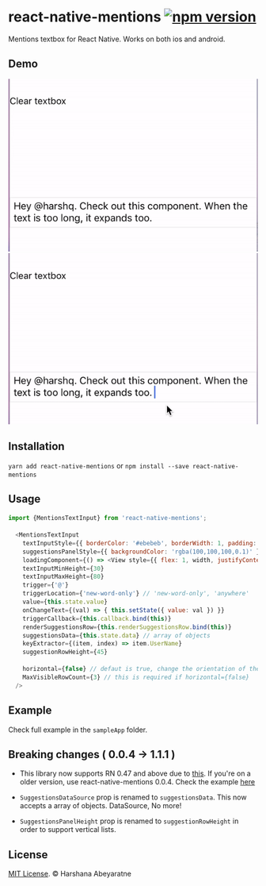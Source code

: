 # react-native-mentions [![npm version](https://badge.fury.io/js/react-native-mentions.svg)](https://badge.fury.io/js/react-native-mentions)
Mentions textbox for React Native. Works on both ios and android.

## Demo

![alt text](screens/screen1.gif "Screenshots")
![alt text](screens/screen2.gif "Screenshots")

## Installation

```yarn add react-native-mentions```
or
```npm install --save react-native-mentions```

## Usage

```js
import {MentionsTextInput} from 'react-native-mentions';

  <MentionsTextInput
    textInputStyle={{ borderColor: '#ebebeb', borderWidth: 1, padding: 5, fontSize: 15 }}
    suggestionsPanelStyle={{ backgroundColor: 'rgba(100,100,100,0.1)' }}
    loadingComponent={() => <View style={{ flex: 1, width, justifyContent: 'center', alignItems: 'center' }}><ActivityIndicator /></View>}
    textInputMinHeight={30}
    textInputMaxHeight={80}
    trigger={'@'}
    triggerLocation={'new-word-only'} // 'new-word-only', 'anywhere'
    value={this.state.value}
    onChangeText={(val) => { this.setState({ value: val }) }}
    triggerCallback={this.callback.bind(this)}
    renderSuggestionsRow={this.renderSuggestionsRow.bind(this)}
    suggestionsData={this.state.data} // array of objects
    keyExtractor={(item, index) => item.UserName}
    suggestionRowHeight={45}

    horizontal={false} // defaut is true, change the orientation of the list
    MaxVisibleRowCount={3} // this is required if horizontal={false}
  />
```

## Example

Check full example in the `sampleApp` folder.

## Breaking changes ( 0.0.4 -> 1.1.1 )

- This library now supports RN 0.47 and above due to [this](https://github.com/facebook/react-native/commit/bac84ce207a0466cec95626131063751eb48b964). If you're on a older version, use react-native-mentions 0.0.4. Check the example [here](https://github.com/harshq/react-native-mentions/tree/8f7156e35e2cdd9252cd518b3985eb2ddc613a54/sampleApp)

- `SuggestionsDataSource` prop is renamed to `suggestionsData`. This now accepts a array of objects. DataSource, No more!

- `SuggestionsPanelHeight` prop is renamed to `suggestionRowHeight` in order to support vertical lists.


## License

[MIT License](http://opensource.org/licenses/mit-license.html). © Harshana Abeyaratne
